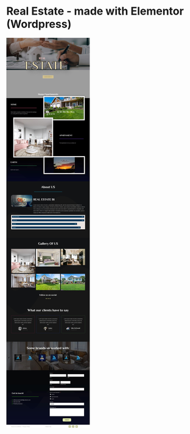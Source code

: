 # Real Estate - made with Elementor (Wordpress)

![Screenshot](https://github.com/Albiona19/wp-real-estate/blob/master/docs/screenshot.jpeg)


